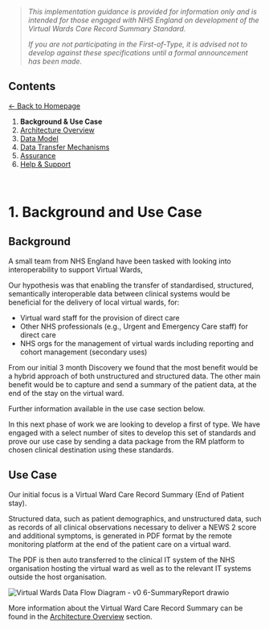 > *This implementation guidance is provided for information only and is intended for those engaged with NHS England on development of the Virtual Wards Care Record Summary Standard.* 
>
> *If you are not participating in the First-of-Type, it is advised not to develop against these specifications until a formal announcement has been made.*


## Contents
[&larr; Back to Homepage](/README.md)
1. **Background & Use Case**
2. [Architecture Overview](/2_Architecture.md)
3. [Data Model](/3_Data_Model.md)
4. [Data Transfer Mechanisms](/4_Data_Transfer_Mechanisms.md)
5. [Assurance](/5_Assurance.md)
6. [Help & Support](/6_Support.md)

<br>

# 1. Background and Use Case

## Background
A small team from NHS England have been tasked with looking into interoperability to support Virtual Wards,

Our hypothesis was that enabling the transfer of standardised, structured, semantically interoperable data between clinical systems would be beneficial for the delivery of local virtual wards, for:

- Virtual ward staff for the provision of direct care
- Other NHS professionals (e.g., Urgent and Emergency Care staff) for direct care
- NHS orgs for the management of virtual wards including reporting and cohort management (secondary uses)

From our initial 3 month Discovery we found that the most benefit would be a hybrid approach of both unstructured and structured data. The other main benefit would be to capture and send a summary of the patient data, at the end of the stay on the virtual ward.

Further information available in the use case section below.

In this next phase of work we are looking to develop a first of type. We have engaged with a select number of sites to develop this set of standards and prove our use case by sending a data package from the RM platform to chosen clinical destination using these standards.

## Use Case
Our initial focus is a Virtual Ward Care Record Summary (End of Patient stay).

Structured data, such as patient demographics, and unstructured data, such as records of all clinical observations necessary to deliver a NEWS 2 score and additional symptoms, is generated in PDF format by the remote monitoring platform at the end of the patient care on a virtual ward.

The PDF is then auto transferred to the clinical IT system of the NHS organisation hosting the virtual ward as well as to the relevant IT systems outside the host organisation.

![Virtual Wards Data Flow Diagram - v0 6-SummaryReport drawio](https://user-images.githubusercontent.com/122816374/213241091-5724b2b6-ebe4-4161-9601-83f07b722e5b.png)

More information about the Virtual Ward Care Record Summary can be found in the [Architecture Overview](/2_Architecture.md) section.
